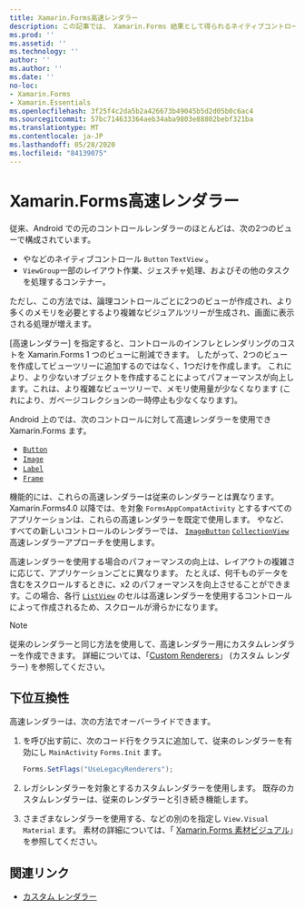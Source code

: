 ```yaml
---
title: Xamarin.Forms高速レンダラー
description: この記事では、 Xamarin.Forms 結果として得られるネイティブコントロール階層をフラット化することによって、Android でのコントロールのインフレとレンダリングのコストを削減する高速レンダラーについて説明します。
ms.prod: ''
ms.assetid: ''
ms.technology: ''
author: ''
ms.author: ''
ms.date: ''
no-loc:
- Xamarin.Forms
- Xamarin.Essentials
ms.openlocfilehash: 3f25f4c2da5b2a426673b49045b5d2d05b0c6ac4
ms.sourcegitcommit: 57bc714633364aeb34aba9803e88802bebf321ba
ms.translationtype: MT
ms.contentlocale: ja-JP
ms.lasthandoff: 05/28/2020
ms.locfileid: "84139075"
---
```

# <a name="xamarinforms-fast-renderers"></a>Xamarin.Forms高速レンダラー

従来、Android での元のコントロールレンダラーのほとんどは、次の2つのビューで構成されています。

- やなどのネイティブコントロール `Button` `TextView` 。
- `ViewGroup`一部のレイアウト作業、ジェスチャ処理、およびその他のタスクを処理するコンテナー。

ただし、この方法では、論理コントロールごとに2つのビューが作成され、より多くのメモリを必要とするより複雑なビジュアルツリーが生成され、画面に表示される処理が増えます。

[高速レンダラー] を指定すると、コントロールのインフレとレンダリングのコストを Xamarin.Forms 1 つのビューに削減できます。 したがって、2つのビューを作成してビューツリーに追加するのではなく、1つだけを作成します。 これにより、より少ないオブジェクトを作成することによってパフォーマンスが向上します。これは、より複雑なビューツリーで、メモリ使用量が少なくなります (これにより、ガベージコレクションの一時停止も少なくなります)。

Android 上のでは、次のコントロールに対して高速レンダラーを使用でき Xamarin.Forms ます。

- [`Button`](xref:Xamarin.Forms.Button)
- [`Image`](xref:Xamarin.Forms.Image)
- [`Label`](xref:Xamarin.Forms.Label)
- [`Frame`](xref:Xamarin.Forms.Frame)

機能的には、これらの高速レンダラーは従来のレンダラーとは異なります。 Xamarin.Forms4.0 以降では、を対象 `FormsAppCompatActivity` とするすべてのアプリケーションは、これらの高速レンダラーを既定で使用します。 やなど、すべての新しいコントロールのレンダラーでは、 [`ImageButton`](xref:Xamarin.Forms.ImageButton) [`CollectionView`](xref:Xamarin.Forms.CollectionView) 高速レンダラーアプローチを使用します。

高速レンダラーを使用する場合のパフォーマンスの向上は、レイアウトの複雑さに応じて、アプリケーションごとに異なります。 たとえば、何千ものデータを含むをスクロールするときに、x2 のパフォーマンスを向上させることができます。この場合、各行 [`ListView`](xref:Xamarin.Forms.ListView) のセルは高速レンダラーを使用するコントロールによって作成されるため、スクロールが滑らかになります。

> [!NOTE]
> 従来のレンダラーと同じ方法を使用して、高速レンダラー用にカスタムレンダラーを作成できます。 詳細については、「[Custom Renderers](~/xamarin-forms/app-fundamentals/custom-renderer/index.md)」 (カスタム レンダラー) を参照してください。

## <a name="backwards-compatibility"></a>下位互換性

高速レンダラーは、次の方法でオーバーライドできます。

1. を呼び出す前に、次のコード行をクラスに追加して、従来のレンダラーを有効にし `MainActivity` `Forms.Init` ます。

    ```csharp
    Forms.SetFlags("UseLegacyRenderers");
    ```

1. レガシレンダラーを対象とするカスタムレンダラーを使用します。 既存のカスタムレンダラーは、従来のレンダラーと引き続き機能します。
1. さまざまなレンダラーを使用する、などの別のを指定し `View.Visual` `Material` ます。 素材の詳細については、「 [ Xamarin.Forms 素材ビジュアル](~/xamarin-forms/user-interface/visual/material-visual.md)」を参照してください。

## <a name="related-links"></a>関連リンク

- [カスタム レンダラー](~/xamarin-forms/app-fundamentals/custom-renderer/index.md)
